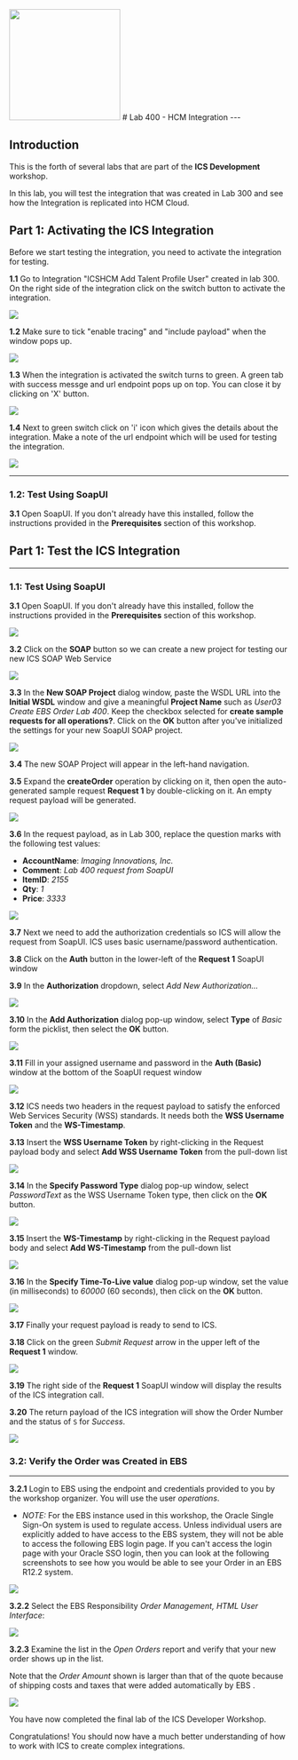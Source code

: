 <img class="float-right" src="https://oracle.github.io/learning-library/workshops/common-content/images/touch-the-cloud/ttc-logo.png" width="200">
# Lab 400 - HCM Integration
---

## Introduction

This is the forth of several labs that are part of the **ICS Development** workshop. 

In this lab, you will test the integration that was created in Lab 300 and see how the Integration is replicated into HCM Cloud.

## Part 1: Activating the ICS Integration

Before we start testing the integration, you need to activate the integration for testing.

**1.1** Go to Integration "ICSHCM Add Talent Profile User" created in lab 300. On the right side of the integration click on the switch button to activate the integration.

![](images/400/image100.png)

**1.2** Make sure to tick "enable tracing" and "include payload" when the window pops up.

![](images/400/image101.png)

**1.3** When the integration is activated the switch turns to green. A green tab with success messge and url endpoint pops up on top. You can close it by clicking on 'X' button.

![](images/400/image102.png)

**1.4** Next to green switch click on 'i' icon which gives the details about the integration. Make a note of the url endpoint which will be used for testing the integration.

![](images/400/image103.png)

---

### **1.2**: Test Using SoapUI

**3.1** Open SoapUI.  If you don't already have this installed, follow the instructions provided in the **Prerequisites** section of this workshop.


## Part 1: Test the ICS Integration

---

### **1.1**: Test Using SoapUI

**3.1** Open SoapUI.  If you don't already have this installed, follow the instructions provided in the **Prerequisites** section of this workshop.

![](images/400/image052.png)

**3.2** Click on the **SOAP** button so we can create a new project for testing our new ICS SOAP Web Service

![](images/400/image089.png)

**3.3** In the **New SOAP Project** dialog window, paste the WSDL URL into the **Initial WSDL** window and give a meaningful **Project Name** such as _User03 Create EBS Order Lab 400_.  Keep the checkbox selected for **create sample requests for all operations?**.  Click on the **OK** button after you've initialized the settings for your new SoapUI SOAP project.

![](images/400/image075.png)

**3.4** The new SOAP Project will appear in the left-hand navigation.

**3.5** Expand the **createOrder** operation by clicking on it, then open the auto-generated sample request **Request 1** by double-clicking on it.  An empty request payload will be generated.

![](images/400/image076.png)

**3.6** In the request payload, as in Lab 300, replace the question marks with the following test values:

- **AccountName**: _Imaging Innovations, Inc._
- **Comment**: _Lab 400 request from SoapUI_
- **ItemID**: _2155_
- **Qty**: _1_
- **Price**: _3333_

![](images/400/image077.png)

**3.7** Next we need to add the authorization credentials so ICS will allow the request from SoapUI.  ICS uses basic username/password authentication.

**3.8** Click on the **Auth** button in the lower-left of the **Request 1** SoapUI window

**3.9** In the **Authorization** dropdown, select _Add New Authorization..._

![](images/300/image093.png)

**3.10** In the **Add Authorization** dialog pop-up window, select **Type** of _Basic_ form the picklist, then select the **OK** button.

![](images/300/image094.png)

**3.11** Fill in your assigned username and password in the **Auth (Basic)** window at the bottom of the SoapUI request window

![](images/300/image095.png)

**3.12** ICS needs two headers in the request payload to satisfy the enforced Web Services Security (WSS) standards.  It needs both the **WSS Username Token** and the **WS-Timestamp**.

**3.13** Insert the **WSS Username Token** by right-clicking in the Request payload body and select **Add WSS Username Token** from the pull-down list

![](images/300/image096.png)

**3.14** In the **Specify Password Type** dialog pop-up window, select _PasswordText_ as the WSS Username Token type, then click on the **OK** button.

![](images/300/image097.png)

**3.15** Insert the **WS-Timestamp** by right-clicking in the Request payload body and select **Add WS-Timestamp** from the pull-down list

![](images/300/image098.png)

**3.16** In the **Specify Time-To-Live value** dialog pop-up window, set the value (in milliseconds) to _60000_ (60 seconds), then click on the **OK** button.

![](images/300/image099.png)

**3.17** Finally your request payload is ready to send to ICS.

**3.18** Click on the green _Submit Request_ arrow in the upper left of the **Request 1** window.

![](images/300/image100.png)

**3.19** The right side of the **Request 1** SoapUI window will display the results of the ICS integration call.

**3.20** The return payload of the ICS integration will show the Order Number and the status of `S` for _Success_.

![](images/400/image078.png)

### **3.2:**	Verify the Order was Created in EBS

---

**3.2.1** Login to EBS using the endpoint and credentials provided to you by the workshop organizer.  You will use the user *operations*.

- *NOTE:* For the EBS instance used in this workshop, the Oracle Single Sign-On system is used to regulate access.  Unless individual users are explicitly added to have access to the EBS system, they will not be able to access the following EBS login page.  If you can't access the login page with your Oracle SSO login, then you can look at the following screenshots to see how you would be able to see your Order in an EBS R12.2 system.

![](images/400/image79.png)

**3.2.2** Select the EBS Responsibility *Order Management, HTML User Interface*:

![](images/400/image80.png)

**3.2.3** Examine the list in the *Open Orders* report and verify that your new order shows up in the list.

Note that the _Order Amount_ shown is larger than that of the quote because of shipping costs and taxes that were added automatically by EBS .

![](images/400/image81.png)

You have now completed the final lab of the ICS Developer Workshop.  

Congratulations! You should now have a much better understanding of how to work with ICS to create complex integrations.
